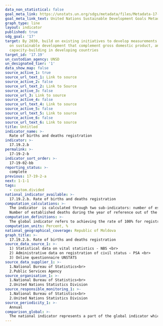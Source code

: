 ```yaml
---
data_non_statistical: false
goal_meta_link: https://unstats.un.org/sdgs/metadata/files/Metadata-17-19-02a.pdf
goal_meta_link_text: United Nations Sustainable Development Goals Metadata (pdf 468kB)
graph_type: line
layout: indicator
published: true
sdg_goal: '17'
target: By 2030, build on existing initiatives to develop measurements of progress
  on sustainable development that complement gross domestic product, and support statistical
  capacity-building in developing countries
target_id: '17.19'
un_custodian_agency: UNSD
un_designated_tier: '1'
data_show_map: false
source_active_1: true
source_url_text_1: Link to source
source_active_2: false
source_url_text_2: Link to Source
source_active_3: false
source_url_3: Link to source
source_active_4: false
source_url_text_4: Link to source
source_active_5: false
source_url_text_5: Link to source
source_active_6: false
source_url_text_6: Link to source
title: Untitled
indicator_name: >-
  Rate of births and deaths registration
indicator: >-
  17.19.2.b
permalink: >-
  17-19-2-b
indicator_sort_order: >-
  17-19-02-bb
reporting_status: >-
  complete
previous: 17-19-2-a
next: 1-1-1
tags:
  - custom.divided
national_indicator_available: >-
  17.19.2.b. Rate of births and deaths registration
computation_calculations: >-
  The indicator  is calculated through two sub-indicators: number of established live births that were registered during the year of reference out of the total number of established live births *100<br> 
  Number of established deaths during the year of reference out of the total number of registered deaths
computation_definitions: >-
  The global indicator refers to achieving the rate of 100% for registration of births and 80% for registration of deaths. In line with [the Principles and Recommendations for vital statistics system, revision 3](https://unstats.un.org/unsd/demographic/standmeth/principles/M19Rev3en.pdf), a complete civil registration is defined as: "Registration in the system for registering the civil status documents for all vital events occurring among the population members of a certain country (or locality) during a determined period, as a result of which, such an even has a record in the vital register, and the system achieves 100% of coverage.
computation_units: Percent, %
national_geographical_coverage: Republic of Moldova
graph_title: >-
  17.19.2.b. Rate of births and deaths registration
source_data_source_1: >-
  1) Statistical data on vital statistics - NBS <br> 
  2) Administrative data on registration of civil status - PSA <br> 
  3) Online questionnaire UNSTATS
source_data_supplier_1: >-
  1.National Bureau of Statistics<br> 
  2.Public Services Agency
source_organisation_1: >-
  1.National Bureau of Statistics<br> 
  2.United Nations Statistics Division
source_responsible_monitoring_1: >-
  1.National Bureau of Statistics<br> 
  2.United Nations Statistics Division
source_periodicity_1: >-
  Annual
comparison_global: >-
  The national indicator represents a part of the global indicator which refers to the coverage level with registration of births up to 100% and deaths up to 80%
---
```

